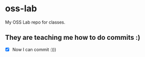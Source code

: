 # oss-lab
My OSS Lab repo for classes.

## They are teaching me how to do commits :)
- [X] Now I can commit :)))
